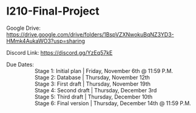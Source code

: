 # I210-Final-Project

Google Drive: https://drive.google.com/drive/folders/1BspVZXNwokuBqNZ3YD3-HMmk4AukaWO3?usp=sharing

Discord Link: https://discord.gg/YzEq57kE

Due Dates: <br>
          &nbsp;	&nbsp;&nbsp;	&nbsp;	&nbsp;	&nbsp;&nbsp;	&nbsp;	&nbsp;	&nbsp;&nbsp; Stage 1: Initial plan  | Friday,   November 6th @ 11:59 P.M. <br>
          &nbsp;	&nbsp;&nbsp;	&nbsp;	&nbsp;	&nbsp;&nbsp;	&nbsp;	&nbsp;	&nbsp;&nbsp; Stage 2: Database      | Thursday, November 12th <br>
          &nbsp;	&nbsp;&nbsp;	&nbsp;	&nbsp;	&nbsp;&nbsp;	&nbsp;	&nbsp;	&nbsp;&nbsp; Stage 3: First draft   | Thursday, November 19th <br>
          &nbsp;	&nbsp;&nbsp;	&nbsp;	&nbsp;	&nbsp;&nbsp;	&nbsp;	&nbsp;	&nbsp;&nbsp; Stage 4: Second draft  | Thursday, December 3rd <br>
          &nbsp;	&nbsp;&nbsp;	&nbsp;	&nbsp;	&nbsp;&nbsp;	&nbsp;	&nbsp;	&nbsp;&nbsp; Stage 5: Third draft   | Thursday, December 10th <br>
          &nbsp;	&nbsp;&nbsp;	&nbsp;	&nbsp;	&nbsp;&nbsp;	&nbsp;	&nbsp;	&nbsp;&nbsp; Stage 6: Final version | Thursday, December 14th @ 11:59 P.M. <br>
        	
